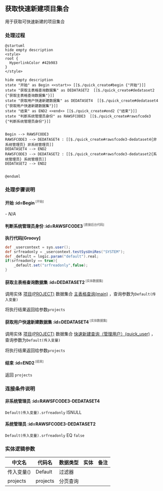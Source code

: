 ## 获取快速新建项目集合 <!-- {docsify-ignore-all} -->

   用于获取可快速新建的项目集合

### 处理过程

```plantuml
@startuml
hide empty description
<style>
root {
  HyperlinkColor #42b983
}
</style>

hide empty description
state "开始" as Begin <<start>> [[$./quick_create#begin {"开始"}]]
state "获取主表格查询数据集" as DEDATASET2  [[$./quick_create#dedataset2 {"获取主表格查询数据集"}]]
state "获取用户快速新建数据集" as DEDATASET4  [[$./quick_create#dedataset4 {"获取用户快速新建数据集"}]]
state "结束" as END2 <<end>> [[$./quick_create#end2 {"结束"}]]
state "判断系统管理员身份" as RAWSFCODE3  [[$./quick_create#rawsfcode3 {"判断系统管理员身份"}]]


Begin --> RAWSFCODE3
RAWSFCODE3 --> DEDATASET4 : [[$./quick_create#rawsfcode3-dedataset4{非系统管理员} 非系统管理员]]
DEDATASET4 --> END2
RAWSFCODE3 --> DEDATASET2 : [[$./quick_create#rawsfcode3-dedataset2{系统管理员} 系统管理员]]
DEDATASET2 --> END2


@enduml
```


### 处理步骤说明

#### 开始 :id=Begin<sup class="footnote-symbol"> <font color=gray size=1>[开始]</font></sup>



*- N/A*
#### 判断系统管理员身份 :id=RAWSFCODE3<sup class="footnote-symbol"> <font color=gray size=1>[直接后台代码]</font></sup>



<p class="panel-title"><b>执行代码[Groovy]</b></p>

```groovy
def _usercontext = sys.user();
def srfreadonly = _usercontext.testSysUniRes("SYSTEM");
def _default = logic.param("default").real;
if(srfreadonly == true){
    _default.set("srfreadonly",false);
}
```

#### 获取主表格查询数据集 :id=DEDATASET2<sup class="footnote-symbol"> <font color=gray size=1>[实体数据集]</font></sup>



调用实体 [项目(PROJECT)](module/ProjMgmt/project.md) 数据集合 [主表格查询(main)](module/ProjMgmt/project#数据集合) ，查询参数为`Default(传入变量)`

将执行结果返回给参数`projects`

#### 获取用户快速新建数据集 :id=DEDATASET4<sup class="footnote-symbol"> <font color=gray size=1>[实体数据集]</font></sup>



调用实体 [项目(PROJECT)](module/ProjMgmt/project.md) 数据集合 [快速新建查询（管理用户）(quick_user)](module/ProjMgmt/project#数据集合) ，查询参数为`Default(传入变量)`

将执行结果返回给参数`projects`

#### 结束 :id=END2<sup class="footnote-symbol"> <font color=gray size=1>[结束]</font></sup>



返回 `projects`


### 连接条件说明
#### 非系统管理员 :id=RAWSFCODE3-DEDATASET4

`Default(传入变量).srfreadonly` ISNULL
#### 系统管理员 :id=RAWSFCODE3-DEDATASET2

`Default(传入变量).srfreadonly` EQ `false`


### 实体逻辑参数

|    中文名   |    代码名    |  数据类型    |  实体   |备注 |
| --------| --------| -------- | -------- | --------   |
|传入变量(<i class="fa fa-check"/></i>)|Default|过滤器|||
|projects|projects|分页查询|||

